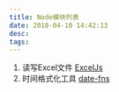 ```yaml
---
title: Node模块列表
date: 2018-04-10 14:42:13
desc:
tags:
---
```


1. 读写Excel文件 [ExcelJs](https://github.com/guyonroche/exceljs)
2. 时间格式化工具 [date-fns](https://date-fns.org/)